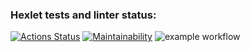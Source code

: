 ### Hexlet tests and linter status:

[![Actions Status](https://github.com/yasminaestel/frontend-project-lvl1/workflows/hexlet-check/badge.svg)](https://github.com/yasminaestel/frontend-project-lvl1/actions)
[![Maintainability](https://api.codeclimate.com/v1/badges/a99a88d28ad37a79dbf6/maintainability)](https://codeclimate.com/github/codeclimate/codeclimate/maintainability)
![example workflow](https://github.com/<OWNER>/<REPOSITORY>/actions/workflows/<WORKFLOW_FILE>/badge.svg)
